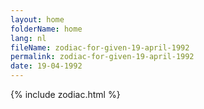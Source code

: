 ```yaml
---
layout: home
folderName: home
lang: nl
fileName: zodiac-for-given-19-april-1992
permalink: zodiac-for-given-19-april-1992
date: 19-04-1992
---
```

{% include zodiac.html %}
